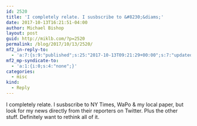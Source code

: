 ```yaml
---
id: 2520
title: 'I completely relate. I susbscribe to &#8230;&diams;'
date: 2017-10-13T16:21:51-04:00
author: Michael Bishop
layout: post
guid: http://miklb.com/?p=2520
permalink: /blog/2017/10/13/2520/
mf2_in-reply-to:
  - 'a:7:{s:9:"published";s:25:"2017-10-13T09:21:29+00:00";s:7:"updated";s:25:"2017-10-13T09:21:29+00:00";s:7:"summary";s:136:"#WomenBoycottTwitter is making me realise how much of my morning routine is going on twitter. It&#039;s helping me think about #indieweb";s:8:"category";a:2:{i:0;s:20:"#WomenBoycottTwitter";i:1;s:9:"#indieweb";}s:11:"publication";s:29:"Kevin Marks&#039;s Known site";s:6:"author";a:3:{s:4:"name";s:11:"Kevin Marks";s:3:"url";s:46:"http://known.kevinmarks.com/profile/kevinmarks";s:5:"photo";s:65:"http://known.kevinmarks.com/file/9255656669173b7867ab839ee6556f9e";}s:3:"url";s:96:"http://known.kevinmarks.com/2017/womenboycotttwitter-is-making-me-realise-how-much-of-my-morning";}'
mf2_mp-syndicate-to:
  - 'a:1:{i:0;s:4:"none";}'
categories:
  - misc
kind:
  - Reply
---
```

I completely relate. I susbscribe to NY Times, WaPo & my local paper, but look for my news directly from their reporters on Twitter. Plus the other stuff. Definitely want to rethink all of it. 